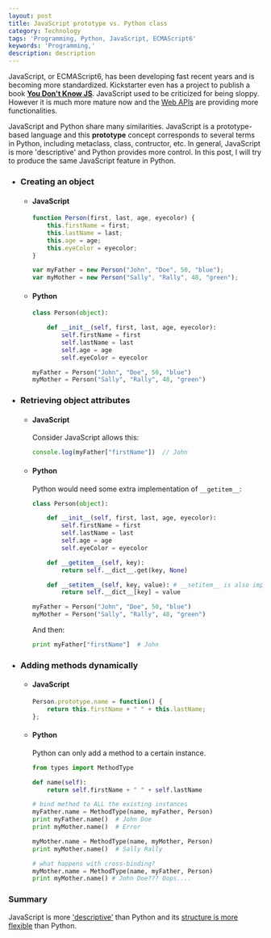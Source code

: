 ```yaml
---
layout: post
title: JavaScript prototype vs. Python class
category: Technology
tags: 'Programming, Python, JavaScript, ECMAScript6'
keywords: 'Programming,'
description: description
---
```


JavaScript, or ECMAScript6, has been developing fast recent years and is becoming more standardized. Kickstarter even has a project to publish a book **[You Don't Know JS](https://www.kickstarter.com/projects/getify/you-dont-know-js-book-series)**. JavaScript used to be criticized for being sloppy. However it is much more mature now and the [Web APIs](https://developer.mozilla.org/en/docs/Web/API) are providing more functionalities.

JavaScript and Python share many similarities. JavaScript is a prototype-based language and this **prototype** concept corresponds to several terms in Python, including metaclass, class, contructor, etc. In general, JavaScript is more 'descriptive' and Python provides more control. In this post, I will try to produce the same JavaScript feature in Python.

- ### Creating an object

  - #### JavaScript

    ~~~ javascript
    function Person(first, last, age, eyecolor) {
        this.firstName = first;
        this.lastName = last;
        this.age = age;
        this.eyeColor = eyecolor;
    }

    var myFather = new Person("John", "Doe", 50, "blue");
    var myMother = new Person("Sally", "Rally", 48, "green");
    ~~~

  - #### Python

    ~~~ python
    class Person(object):

        def __init__(self, first, last, age, eyecolor):
            self.firstName = first
            self.lastName = last
            self.age = age
            self.eyeColor = eyecolor

    myFather = Person("John", "Doe", 50, "blue")
    myMother = Person("Sally", "Rally", 48, "green")
    ~~~

- ### Retrieving object attributes

  - #### JavaScript
    Consider JavaScript allows this:

    ~~~ javascript
    console.log(myFather["firstName"])  // John
    ~~~

  - #### Python
    Python would need some extra implementation of `__getitem__`:

    ~~~ python
    class Person(object):

        def __init__(self, first, last, age, eyecolor):
            self.firstName = first
            self.lastName = last
            self.age = age
            self.eyeColor = eyecolor

        def __getitem__(self, key):
            return self.__dict__.get(key, None)

        def __setitem__(self, key, value): # __setitem__ is also implemented here
            return self.__dict__[key] = value

    myFather = Person("John", "Doe", 50, "blue")
    myMother = Person("Sally", "Rally", 48, "green")
    ~~~

    And then:

    ~~~ python
    print myFather["firstName"]  # John
    ~~~

- ### Adding methods dynamically

  - #### JavaScript

    ~~~ JavaScript
    Person.prototype.name = function() {
        return this.firstName + " " + this.lastName;
    };
    ~~~

  - #### Python
    Python can only add a method to a certain instance.

    ~~~ Python
    from types import MethodType

    def name(self):
        return self.firstName + " " + self.lastName

    # bind method to ALL the existing instances
    myFather.name = MethodType(name, myFather, Person)
    print myFather.name()  # John Doe
    print myMother.name()  # Error

    myMother.name = MethodType(name, myMother, Person)
    print myMother.name()  # Sally Rally

    # what happens with cross-binding?
    myMother.name = MethodType(name, myFather, Person)
    print myMother.name() # John Doe??? Oops....
    ~~~


### Summary
JavaScript is more ['descriptive'](#retrieving-object-attributes) than Python and its [structure is more flexible](#adding-methods-dynamically) than Python. 
